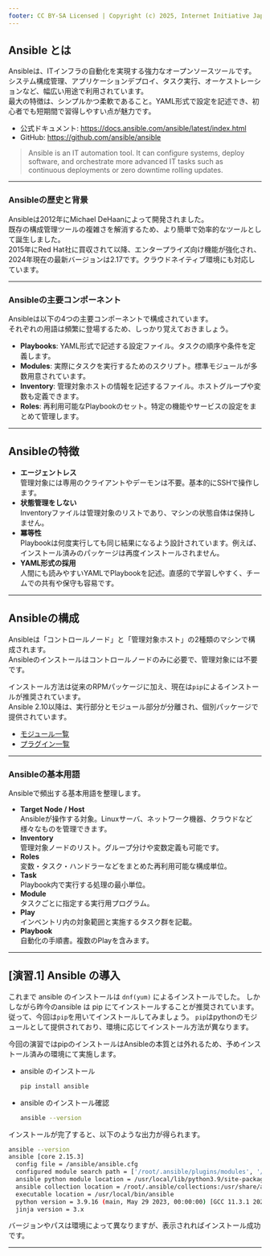 ```yaml
---
footer: CC BY-SA Licensed | Copyright (c) 2025, Internet Initiative Japan Inc.
---
```


## Ansible とは

Ansibleは、ITインフラの自動化を実現する強力なオープンソースツールです。  
システム構成管理、アプリケーションデプロイ、タスク実行、オーケストレーションなど、幅広い用途で利用されています。  
最大の特徴は、シンプルかつ柔軟であること。YAML形式で設定を記述でき、初心者でも短期間で習得しやすい点が魅力です。

- 公式ドキュメント: <https://docs.ansible.com/ansible/latest/index.html>
- GitHub: <https://github.com/ansible/ansible>

> Ansible is an IT automation tool. It can configure systems, deploy software, and orchestrate more advanced IT tasks such as continuous deployments or zero downtime rolling updates.

---
### Ansibleの歴史と背景

Ansibleは2012年にMichael DeHaanによって開発されました。  
既存の構成管理ツールの複雑さを解消するため、より簡単で効率的なツールとして誕生しました。  
2015年にRed Hat社に買収されて以降、エンタープライズ向け機能が強化され、2024年現在の最新バージョンは2.17です。クラウドネイティブ環境にも対応しています。

---
### Ansibleの主要コンポーネント

Ansibleは以下の4つの主要コンポーネントで構成されています。  
それぞれの用語は頻繁に登場するため、しっかり覚えておきましょう。

- **Playbooks**: YAML形式で記述する設定ファイル。タスクの順序や条件を定義します。
- **Modules**: 実際にタスクを実行するためのスクリプト。標準モジュールが多数用意されています。
- **Inventory**: 管理対象ホストの情報を記述するファイル。ホストグループや変数も定義できます。
- **Roles**: 再利用可能なPlaybookのセット。特定の機能やサービスの設定をまとめて管理します。

---

## Ansibleの特徴

- **エージェントレス**  
  管理対象には専用のクライアントやデーモンは不要。基本的にSSHで操作します。
- **状態管理をしない**  
  Inventoryファイルは管理対象のリストであり、マシンの状態自体は保持しません。
- **冪等性**  
  Playbookは何度実行しても同じ結果になるよう設計されています。例えば、インストール済みのパッケージは再度インストールされません。
- **YAML形式の採用**  
  人間にも読みやすいYAMLでPlaybookを記述。直感的で学習しやすく、チームでの共有や保守も容易です。


---

## Ansibleの構成

Ansibleは「コントロールノード」と「管理対象ホスト」の2種類のマシンで構成されます。  
Ansibleのインストールはコントロールノードのみに必要で、管理対象には不要です。

インストール方法は従来のRPMパッケージに加え、現在は`pip`によるインストールが推奨されています。  
Ansible 2.10以降は、実行部分とモジュール部分が分離され、個別パッケージで提供されています。

- [モジュール一覧](https://docs.ansible.com/ansible/latest/modules/list_of_all_modules.html)
- [プラグイン一覧](https://docs.ansible.com/ansible/latest/plugins/plugins.html)

---

### Ansibleの基本用語

Ansibleで頻出する基本用語を整理します。

- **Target Node / Host**  
  Ansibleが操作する対象。Linuxサーバ、ネットワーク機器、クラウドなど様々なものを管理できます。
- **Inventory**  
  管理対象ノードのリスト。グループ分けや変数定義も可能です。
- **Roles**  
  変数・タスク・ハンドラーなどをまとめた再利用可能な構成単位。
- **Task**  
  Playbook内で実行する処理の最小単位。
- **Module**  
  タスクごとに指定する実行用プログラム。
- **Play**  
  インベントリ内の対象範囲と実施するタスク群を記載。
- **Playbook**  
  自動化の手順書。複数のPlayを含みます。

---

## [演習.1] Ansible の導入

これまで ansible のインストールは `dnf(yum)` によるインストールでした。
しかしながら昨今のansible は pip にてインストールすることが推奨されています。
従って、今回は`pip`を用いてインストールしてみましょう。
`pip`はpythonのモジュールとして提供されており、環境に応じてインストール方法が異なります。

今回の演習ではpipのインストールはAnsibleの本質とは外れるため、予めインストール済みの環境にて実施します。

- ansible のインストール
   ```bash
   pip install ansible
   ```
- ansible のインストール確認
   ```bash
   ansible --version
   ```

インストールが完了すると、以下のような出力が得られます。

```bash
ansible --version
ansible [core 2.15.3]
  config file = /ansible/ansible.cfg
  configured module search path = ['/root/.ansible/plugins/modules', '/usr/share/ansible/plugins/modules']
  ansible python module location = /usr/local/lib/python3.9/site-packages/ansible
  ansible collection location = /root/.ansible/collections:/usr/share/ansible/collections
  executable location = /usr/local/bin/ansible
  python version = 3.9.16 (main, May 29 2023, 00:00:00) [GCC 11.3.1 20221121 (Red Hat 11.3.1-4)] (/usr/bin/python3)
  jinja version = 3.x
```

バージョンやパスは環境によって異なりますが、表示されればインストール成功です。

---

<credit-footer/>
